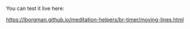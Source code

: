 You can test it live here:

https://lborgman.github.io/meditation-helpers/br-timer/moving-lines.html

